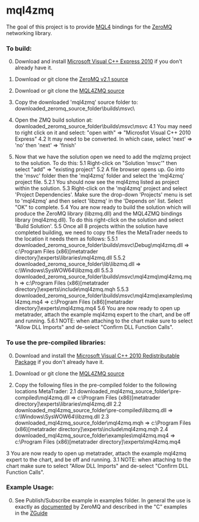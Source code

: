 # mql4zmq

The goal of this project is to provide [MQL4](http://docs.mql4.com/ "MQL4 documentation homepage.") bindings for the [ZeroMQ](http://zeromq.org/ "ZeroMQ homepage.") networking library. 

### To build:

0. Download and install [Microsoft Visual C++ Express 2010](http://go.microsoft.com/?linkid=9709949 "Microsoft's Visual C++ 2010 Express Download Link.") if you don't already have it. 

1. Download or git clone the [ZeroMQ v2.1 source](https://github.com/zeromq/zeromq2-1/ "ZeroMQ v2.1 github.")

2. Download or git clone the [MQL4ZMQ source](https://github.com/AustenConrad/mql4zmq/ "mql4zmq github.")

3. Copy the downloaded 'mql4zmq' source folder to: downloaded_zeromq_source_folder\builds\msvc\

4. Open the ZMQ build solution at: downloaded_zeromq_source_folder\builds\msvc\msvc
4.1 You may need to right click on it and select: "open with" => "Microsfot Visual C++ 2010 Express"
4.2 It may need to be converted. In which case, select 'next' => 'no' then 'next' => 'finish'

5. Now that we have the solution open we need to add the mqlzmq project to the solution. To do this:
5.1 Right-click on "Solution 'msvc'" then select "add" => "existing project"
5.2 A file browser opens up. Go into the 'msvc' folder then the 'mql4zmq' folder and select the 'mql4zmq' project file.
5.2.1 You should now see the mql4zmq listed as project within the solution.
5.3 Right-click on the 'mql4zmq' project and select 'Project Dependencies'. Make sure the drop-down 'Projects' menu is set to 'mql4zmq' and then select 'libzmq' in the 'Depends on' list. Select "OK" to complete.
5.4 You are now ready to build the solution which will produce the ZeroMQ library (libzmq.dll) and the MQL4ZMQ bindings library (mql4zmq.dll). To do this right-click on the solution and select 'Build Solution'.
5.5 Once all 8 projects within the solution have completed building, we need to copy the files the MetaTrader needs to the location it needs them as follows:
5.5.1	downloaded_zeromq_source_folder\builds\msvc\Debug\mql4zmq.dll => c:\Program Files (x86)\[metatrader directory]\experts\libraries\mql4zmq.dll
5.5.2	downloaded_zeromq_source_folder\lib\libzmq.dll => c:\Windows\SysWOW64\libzmq.dll
5.5.3	downloaded_zeromq_source_folder\builds\msvc\mql4zmq\mql4zmq.mqh => c:\Program Files (x86)\[metatrader directory]\experts\include\mql4zmq.mqh
5.5.3	downloaded_zeromq_source_folder\builds\msvc\mql4zmq\examples\mql4zmq.mq4 => c:\Program Files (x86)\[metatrader directory]\experts\mql4zmq.mq4
5.6 You are now ready to open up metatrader, attach the example mql4zmq expert to the chart, and be off and running.
5.6.1	NOTE: when attaching to the chart make sure to select "Allow DLL Imports" and de-select "Confirm DLL Function Calls".


### To use the pre-compiled libraries:

0. Download and install the [Microsoft Visual C++ 2010 Redistributable Package](http://www.microsoft.com/download/en/details.aspx?id=5555 "Microsoft Visual C++ 2010 Redistributable Package Download.") if you don't already have it.

1. Download or git clone the [MQL4ZMQ source](https://github.com/AustenConrad/mql4zmq/ "mql4zmq github.")

2. Copy the following files in the pre-compiled folder to the following locations MetaTrader:
2.1	downloaded_mql4zmq_source_folder\pre-compiled\mql4zmq.dll => c:\Program Files (x86)\[metatrader directory]\experts\libraries\mql4zmq.dll
2.2	downloaded_mql4zmq_source_folder\pre-compiled\libzmq.dll => c:\Windows\SysWOW64\libzmq.dll
2.3	downloaded_mql4zmq_source_folder\mql4zmq.mqh => c:\Program Files (x86)\[metatrader directory]\experts\include\mql4zmq.mqh
2.4	downloaded_mql4zmq_source_folder\examples\mql4zmq.mq4 => c:\Program Files (x86)\[metatrader directory]\experts\mql4zmq.mq4

3 You are now ready to open up metatrader, attach the example mql4zmq expert to the chart, and be off and running.
3.1 NOTE: when attaching to the chart make sure to select "Allow DLL Imports" and de-select "Confirm DLL Function Calls".


### Example Usage:

0. See Publish/Subscribe example in examples folder. In general the use is exactly as [documented](http://api.zeromq.org/2-1:_start "ZeroMQ API Documentation.") by ZeroMQ and described in the "C" examples in the [ZGuide](http://zguide.zeromq.org/page:all "ZeroMQ ZGuide.")